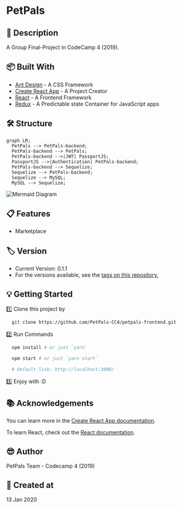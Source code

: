 # PetPals

## 📘 Description

A Group Final-Project in CodeCamp 4 (2019).

## 📦 Built With

- [Ant Design](https://ant.design/) - A CSS Framework
- [Create React App](https://github.com/facebook/create-react-app) - A Project Creator
- [React](https://reactjs.org/) - A Frontend Framework
- [Redux](https://redux.js.org/) - A Predictable state Container for JavaScript apps

## 🛠 Structure

```mermaid
graph LR;
  PetPals --> PetPals-backend;
  PetPals-backend --> PetPals;
  PetPals-backend -->|JWT| PassportJS;
  PassportJS -->|Authentication| PetPals-backend;
  PetPals-backend --> Sequelize;
  Sequelize --> PetPals-backend;
  Sequelize --> MySQL;
  MySQL --> Sequelize;
```

![Mermaid Diagram](./mermaid-diagram.svg)

## 📋 Features

- Marketplace

## 🏷 Version

- Current Version: 0.1.1
- For the versions available, see the [tags on this repository.](https://github.com/PetPals-CC4/petpals-frontend/tags)

## 💡 Getting Started

1️⃣ Clone this project by

  ```bash
    git clone https://github.com/PetPals-CC4/petpals-frontend.git
  ```

2️⃣ Run Commands

  ```bash
    npm install # or just `yarn`

    npm start # or just `yarn start`

    # Default link: http://localhost:3000/
  ```

3️⃣ Enjoy with :D

## 📚 Acknowledgements

You can learn more in the [Create React App documentation](https://facebook.github.io/create-react-app/docs/getting-started).

To learn React, check out the [React documentation](https://reactjs.org/).

## 😎 Author

PetPals Team - Codecamp 4 (2019)

## 🚩 Created at

13 Jan 2020

